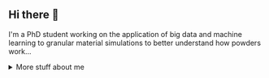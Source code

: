 ## Hi there 👋

I'm a PhD student working on the application of big data and machine learning to granular material simulations to better understand how powders work...

<details>
<summary>
  More stuff about me
</summary>
[![BenDJenkins' GitHub stats](https://github-readme-stats.vercel.app/api?username=BenDJenkins)](https://github.com/anuraghazra/github-readme-stats)

<!--
**BenDJenkins/BenDJenkins** is a ✨ _special_ ✨ repository because its `README.md` (this file) appears on your GitHub profile.

Here are some ideas to get you started:

- 🔭 I’m currently working on ...
- 🌱 I’m currently learning ...
- 👯 I’m looking to collaborate on ...
- 🤔 I’m looking for help with ...
- 💬 Ask me about ...
- 📫 How to reach me: ...
- 😄 Pronouns: ...
- ⚡ Fun fact: ...
-->
